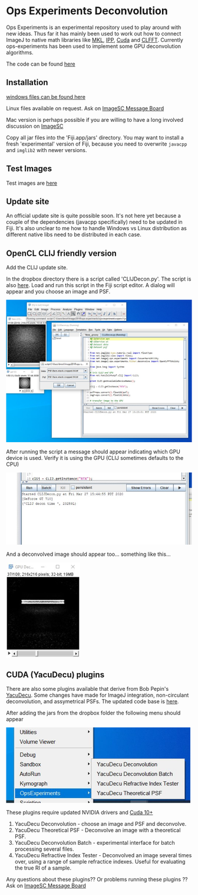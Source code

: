 # Ops Experiments Deconvolution

Ops Experiments is an experimental repository used to play around with new ideas.  Thus far it has mainly been used to work out how to connect ImageJ to native math libraries like [MKL](https://software.intel.com/en-us/mkl), [IPP](https://software.intel.com/en-us/ipp), [Cuda](https://developer.nvidia.com/cuda-zone) and [CLFFT](https://github.com/clMathLibraries/clFFT).  Currently ops-experiments has been used to implement some GPU deconvolution algorithms.  

The code can be found [here](https://github.com/imagej/ops-experiments)  

## Installation

[windows files can be found here](https://www.dropbox.com/sh/6hlplqgfkbd5p1n/AAAc4MqtGfrNdRyqjbbcIgnOa?dl=0)

Linux files available on request.  Ask on [ImageSC Message Board](https://forum.image.sc/)

Mac version is perhaps possible if you are willing to have a long involved discussion on [ImageSC](https://forum.image.sc/)

Copy all jar files into the 'Fiji.app/jars' directory.  You may want to install a fresh 'experimental' version of Fiji, because you need to overwrite ```javacpp``` and ```imglib2``` with newer versions. 

## Test Images

Test images are [here](https://www.dropbox.com/sh/owh83l3isipv3xy/AABx_qZ69uLU5jnbNw1gVkx-a?dl=0)

## Update site

An official update site is quite possible soon.  It's not here yet because a couple of the dependencies (javacpp specifically) need to be updated in Fiji.  It's also unclear to me how to handle Windows vs Linux distribution as different native libs need to be distributed in each case. 

## OpenCL CLIJ friendly version 

Add the CLIJ update site.  

In the dropbox directory there is a script called 'CLIJDecon.py'.  The script is also [here](https://github.com/imagej/ops-experiments/blob/master/ops-experiments-opencl/ijscripts/CLIJDecon.py).   Load and run this script in the Fiji script editor.  A dialog will appear and you choose an image and PSF.  

<img src="CLIJDecon.jpg" width="742">  

After running the script a message should appear indicating which GPU device is used.  Verify it is using the GPU (CLIJ sometimes defaults to the CPU)  

<img src="CLIJDeconOutput.jpg" width="742">  

And a deconvolved image should appear too... something like this...  

<img src="OutputImage.jpg" width="200">  

## CUDA (YacuDecu) plugins

There are also some plugins available that derive from Bob Pepin's [YacuDecu](https://github.com/bobpepin/YacuDecu).  Some changes have made for ImageJ integration, non-circulant deconvolution, and assymetrical PSFs.  The updated code base is [here](https://github.com/imagej/ops-experiments/tree/master/ops-experiments-cuda).  

After adding the jars from the dropbox folder the following menu should appear 

<img src="OpsExperimentsMenu.jpg" width="500">  

These plugins require updated NVIDIA drivers and [Cuda 10+](https://developer.nvidia.com/cuda-downloads)

1.  YacuDecu Deconvolution - choose an image and PSF and deconvolve.
4.  YacuDecu Theoretical PSF - Deconvolve an image with a theoretical PSF.   
2.  YacuDecu Deconvolution Batch - experimental interface for batch processing several files.  
3.  YacuDecu Refractive Index Tester - Deconvolved an image several times over, using a range of sample refractice indexes.  Useful for evaluating the true RI of a sample.  

Any questions about these plugins?? Or problems running these plugins ??  Ask on [ImageSC Message Board](https://forum.image.sc/)
